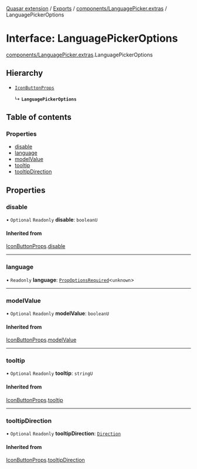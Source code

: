 [Quasar extension](../index.md) / [Exports](../modules.md) / [components/LanguagePicker.extras](../modules/components_LanguagePicker_extras.md) / LanguagePickerOptions

# Interface: LanguagePickerOptions

[components/LanguagePicker.extras](../modules/components_LanguagePicker_extras.md).LanguagePickerOptions

## Hierarchy

- [`IconButtonProps`](components_IconButton_extras.IconButtonProps.md)

  ↳ **`LanguagePickerOptions`**

## Table of contents

### Properties

- [disable](components_LanguagePicker_extras.LanguagePickerOptions.md#disable)
- [language](components_LanguagePicker_extras.LanguagePickerOptions.md#language)
- [modelValue](components_LanguagePicker_extras.LanguagePickerOptions.md#modelvalue)
- [tooltip](components_LanguagePicker_extras.LanguagePickerOptions.md#tooltip)
- [tooltipDirection](components_LanguagePicker_extras.LanguagePickerOptions.md#tooltipdirection)

## Properties

### disable

• `Optional` `Readonly` **disable**: `booleanU`

#### Inherited from

[IconButtonProps](components_IconButton_extras.IconButtonProps.md).[disable](components_IconButton_extras.IconButtonProps.md#disable)

___

### language

• `Readonly` **language**: [`PropOptionsRequired`](components_api.PropOptionsRequired.md)<`unknown`\>

___

### modelValue

• `Optional` `Readonly` **modelValue**: `booleanU`

#### Inherited from

[IconButtonProps](components_IconButton_extras.IconButtonProps.md).[modelValue](components_IconButton_extras.IconButtonProps.md#modelvalue)

___

### tooltip

• `Optional` `Readonly` **tooltip**: `stringU`

#### Inherited from

[IconButtonProps](components_IconButton_extras.IconButtonProps.md).[tooltip](components_IconButton_extras.IconButtonProps.md#tooltip)

___

### tooltipDirection

• `Optional` `Readonly` **tooltipDirection**: [`Direction`](../modules/components_Tooltip_extras.md#direction)

#### Inherited from

[IconButtonProps](components_IconButton_extras.IconButtonProps.md).[tooltipDirection](components_IconButton_extras.IconButtonProps.md#tooltipdirection)

